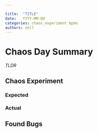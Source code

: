 ```yaml
---

title:  "TITLE"
date:   YYYY-MM-DD
categories: chaos_experiment bpmn
authors: zell
---
```


# Chaos Day Summary

*TLDR* 

## Chaos Experiment

### Expected

### Actual

## Found Bugs


